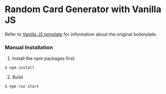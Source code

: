 # Random Card Generator with Vanilla JS

Refer to [Vanilla JS template](https://github.com/4GeeksAcademy/vanillajs-hello) for information about the original boilerplate.

### Manual Installation

1) Install the npm packages first:

```
$ npm install
```

2) Build

```
$ npm run start
```

